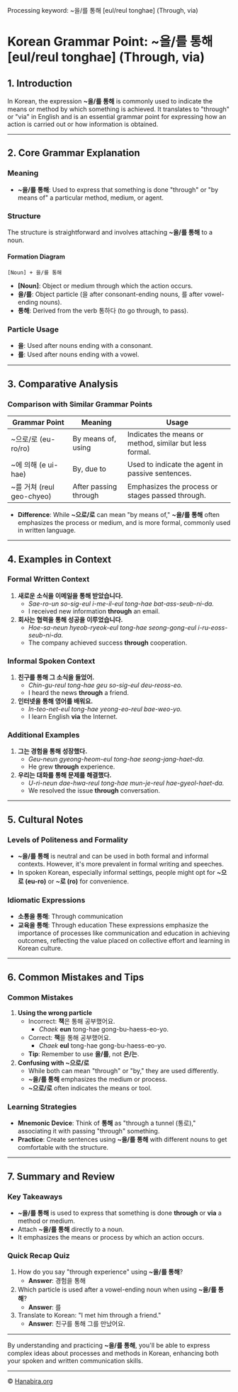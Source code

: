 Processing keyword: ~을/를 통해 [eul/reul tonghae] (Through, via)
# Korean Grammar Point: ~을/를 통해 [eul/reul tonghae] (Through, via)

## 1. Introduction
In Korean, the expression **~을/를 통해** is commonly used to indicate the means or method by which something is achieved. It translates to "through" or "via" in English and is an essential grammar point for expressing how an action is carried out or how information is obtained.

---
## 2. Core Grammar Explanation
### Meaning
- **~을/를 통해**: Used to express that something is done "through" or "by means of" a particular method, medium, or agent.
### Structure
The structure is straightforward and involves attaching **~을/를 통해** to a noun.
#### Formation Diagram
```
[Noun] + 을/를 통해
```
- **[Noun]**: Object or medium through which the action occurs.
- **을/를**: Object particle (을 after consonant-ending nouns, 를 after vowel-ending nouns).
- **통해**: Derived from the verb 통하다 (to go through, to pass).
### Particle Usage
- **을**: Used after nouns ending with a consonant.
- **를**: Used after nouns ending with a vowel.
---
## 3. Comparative Analysis
### Comparison with Similar Grammar Points
| Grammar Point         | Meaning              | Usage                                             |
|-----------------------|----------------------|---------------------------------------------------|
| ~으로/로 (eu-ro/ro)   | By means of, using   | Indicates the means or method, similar but less formal.  |
| ~에 의해 (e ui-hae)   | By, due to           | Used to indicate the agent in passive sentences.   |
| ~를 거쳐 (reul geo-chyeo)| After passing through | Emphasizes the process or stages passed through.    |
- **Difference**: While **~으로/로** can mean "by means of," **~을/를 통해** often emphasizes the process or medium, and is more formal, commonly used in written language.
---
## 4. Examples in Context
### Formal Written Context
1. **새로운 소식을 이메일을 통해 받았습니다.**
   - *Sae-ro-un so-sig-eul i-me-il-eul tong-hae bat-ass-seub-ni-da.*
   - I received new information **through** an email.
2. **회사는 협력을 통해 성공을 이루었습니다.**
   - *Hoe-sa-neun hyeob-ryeok-eul tong-hae seong-gong-eul i-ru-eoss-seub-ni-da.*
   - The company achieved success **through** cooperation.
### Informal Spoken Context
1. **친구를 통해 그 소식을 들었어.**
   - *Chin-gu-reul tong-hae geu so-sig-eul deu-reoss-eo.*
   - I heard the news **through** a friend.
2. **인터넷을 통해 영어를 배워요.**
   - *In-teo-net-eul tong-hae yeong-eo-reul bae-weo-yo.*
   - I learn English **via** the Internet.
### Additional Examples
1. **그는 경험을 통해 성장했다.**
   - *Geu-neun gyeong-heom-eul tong-hae seong-jang-haet-da.*
   - He grew **through** experience.
2. **우리는 대화를 통해 문제를 해결했다.**
   - *U-ri-neun dae-hwa-reul tong-hae mun-je-reul hae-gyeol-haet-da.*
   - We resolved the issue **through** conversation.
---
## 5. Cultural Notes
### Levels of Politeness and Formality
- **~을/를 통해** is neutral and can be used in both formal and informal contexts. However, it's more prevalent in formal writing and speeches.
- In spoken Korean, especially informal settings, people might opt for **~으로 (eu-ro)** or **~로 (ro)** for convenience.
### Idiomatic Expressions
- **소통을 통해**: Through communication
- **교육을 통해**: Through education
These expressions emphasize the importance of processes like communication and education in achieving outcomes, reflecting the value placed on collective effort and learning in Korean culture.
---
## 6. Common Mistakes and Tips
### Common Mistakes
1. **Using the wrong particle**
   - Incorrect: **책**은 통해 공부했어요.
     - *Chaek* **eun** tong-hae gong-bu-haess-eo-yo.
   - Correct: **책**을 통해 공부했어요.
     - *Chaek* **eul** tong-hae gong-bu-haess-eo-yo.
   - **Tip**: Remember to use **을/를**, not **은/는**.
2. **Confusing with ~으로/로**
   - While both can mean "through" or "by," they are used differently.
   - **~을/를 통해** emphasizes the medium or process.
   - **~으로/로** often indicates the means or tool.
### Learning Strategies
- **Mnemonic Device**: Think of **통해** as "through a tunnel (통로)," associating it with passing "through" something.
- **Practice**: Create sentences using **~을/를 통해** with different nouns to get comfortable with the structure.
---
## 7. Summary and Review
### Key Takeaways
- **~을/를 통해** is used to express that something is done **through** or **via** a method or medium.
- Attach **~을/를 통해** directly to a noun.
- It emphasizes the means or process by which an action occurs.
### Quick Recap Quiz
1. How do you say "through experience" using **~을/를 통해**?
   - **Answer**: 경험을 통해
2. Which particle is used after a vowel-ending noun when using **~을/를 통해**?
   - **Answer**: 를
3. Translate to Korean: "I met him through a friend."
   - **Answer**: 친구를 통해 그를 만났어요.
---
By understanding and practicing **~을/를 통해**, you'll be able to express complex ideas about processes and methods in Korean, enhancing both your spoken and written communication skills.

---
© [Hanabira.org](https://hanabira.org)
